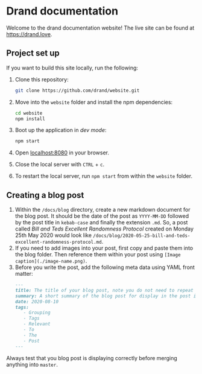 # Drand documentation

Welcome to the drand documentation website! The live site can be found at https://drand.love.

## Project set up

If you want to build this site locally, run the following:

1. Clone this repository:

   ```bash
   git clone https://github.com/drand/website.git
   ```

1. Move into the `website` folder and install the npm dependencies:

   ```bash
   cd website
   npm install
   ```

1. Boot up the application in _dev mode_:

   ```bash
   npm start
   ```

1. Open [localhost:8080](http://localhost:8080) in your browser.
1. Close the local server with `CTRL` + `c`.
1. To restart the local server, run `npm start` from within the `website` folder.

## Creating a blog post

1. Within the `/docs/blog` directory, create a new markdown document for the blog post. It should be the date of the post as `YYYY-MM-DD` followed by the post title in `kebab-case` and finally the extension `.md`. So, a post called _Bill and Teds Excellent Randomness Protocol_ created on Monday 25th May 2020 would look like `/docs/blog/2020-05-25-bill-and-teds-excellent-randomness-protocol.md`.
1. If you need to add images into your post, first copy and paste them into the blog folder. Then reference them within your post using `[Image caption](./image-name.png)`.
2. Before you write the post, add the following meta data using YAML front matter:
      ```md
      ---
      title: The title of your blog post, note you do not need to repeat this in the post content
      summary: A short summary of the blog post for display in the post index page.
      date: 2020-08-10
      tags:
         - Grouping
         - Tags
         - Relevant
         - To
         - The
         - Post
      ---
      ```

Always test that you blog post is displaying correctly before merging anything into `master`.

